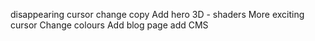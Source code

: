 disappearing cursor
change copy
Add hero 3D - shaders
More exciting cursor
Change colours
Add blog page
add CMS